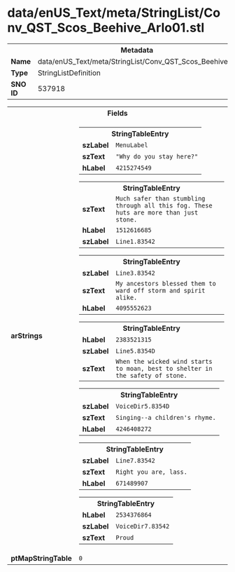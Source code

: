 <h1>data/enUS_Text/meta/StringList/Conv_QST_Scos_Beehive_Arlo01.stl</h1><table><tr><th colspan="100%">Metadata</th></tr><tr><td><b>Name</b></td><td>data/enUS_Text/meta/StringList/Conv_QST_Scos_Beehive_Arlo01.stl</td></tr><tr><td><b>Type</b></td><td>StringListDefinition</td></tr><tr><td><b>SNO ID</b></td><td>537918</td></tr></table>

<table><tr><th colspan="100%">Fields</th></tr><tr><td><b>arStrings</b></td><td><table><tr><th colspan="100%">StringTableEntry</th></tr><tr><td><b>szLabel</b></td><td><code>MenuLabel</code></td></tr><tr><td><b>szText</b></td><td><code>"Why do you stay here?"</code></td></tr><tr><td><b>hLabel</b></td><td><code>4215274549</code></td></tr></table>


<table><tr><th colspan="100%">StringTableEntry</th></tr><tr><td><b>szText</b></td><td><code>Much safer than stumbling through all this fog. These huts are more than just stone.</code></td></tr><tr><td><b>hLabel</b></td><td><code>1512616685</code></td></tr><tr><td><b>szLabel</b></td><td><code>Line1.83542</code></td></tr></table>


<table><tr><th colspan="100%">StringTableEntry</th></tr><tr><td><b>szLabel</b></td><td><code>Line3.83542</code></td></tr><tr><td><b>szText</b></td><td><code>My ancestors blessed them to ward off storm and spirit alike.</code></td></tr><tr><td><b>hLabel</b></td><td><code>4095552623</code></td></tr></table>


<table><tr><th colspan="100%">StringTableEntry</th></tr><tr><td><b>hLabel</b></td><td><code>2383521315</code></td></tr><tr><td><b>szLabel</b></td><td><code>Line5.8354D</code></td></tr><tr><td><b>szText</b></td><td><code>When the wicked wind starts to moan, best to shelter in the safety of stone.</code></td></tr></table>


<table><tr><th colspan="100%">StringTableEntry</th></tr><tr><td><b>szLabel</b></td><td><code>VoiceDir5.8354D</code></td></tr><tr><td><b>szText</b></td><td><code>Singing--a children's rhyme.</code></td></tr><tr><td><b>hLabel</b></td><td><code>4246408272</code></td></tr></table>


<table><tr><th colspan="100%">StringTableEntry</th></tr><tr><td><b>szLabel</b></td><td><code>Line7.83542</code></td></tr><tr><td><b>szText</b></td><td><code>Right you are, lass.</code></td></tr><tr><td><b>hLabel</b></td><td><code>671489907</code></td></tr></table>


<table><tr><th colspan="100%">StringTableEntry</th></tr><tr><td><b>hLabel</b></td><td><code>2534376864</code></td></tr><tr><td><b>szLabel</b></td><td><code>VoiceDir7.83542</code></td></tr><tr><td><b>szText</b></td><td><code>Proud</code></td></tr></table>


</td></tr><tr><td><b>ptMapStringTable</b></td><td><code>0</code></td></tr></table>

